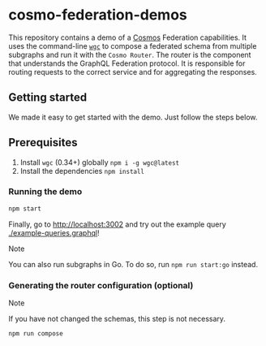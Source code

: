 # cosmo-federation-demos

This repository contains a demo of a [Cosmos](https://cosmo-docs.wundergraph.com/) Federation capabilities.
It uses the command-line [`wgc`](https://cosmo-docs.wundergraph.com/cli/intro) to compose a federated schema from multiple subgraphs and run it with the `Cosmo Router`. The router is the component that understands the GraphQL Federation protocol. It is responsible for routing requests to the correct service and for aggregating the responses.

## Getting started

We made it easy to get started with the demo. Just follow the steps below.

## Prerequisites
1. Install `wgc` (0.34+) globally `npm i -g wgc@latest`
2. Install the dependencies `npm install`

### Running the demo

```bash
npm start
```

Finally, go to [http://localhost:3002](http://localhost:3002) and try out the example query [./example-queries.graphql](``./example-queries.graphql``)!

> [!NOTE]
> You can also run subgraphs in Go. To do so, run `npm run start:go` instead.

### Generating the router configuration (optional)

> [!NOTE]
> If you have not changed the schemas, this step is not necessary.

```bash
npm run compose
```